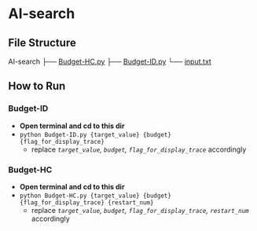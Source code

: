 # AI-search
## File Structure
AI-search
├── [Budget-HC.py](Budget-HC.py)
├── [Budget-ID.py](Budget-ID.py)
└── [input.txt](input.txt)


## How to Run
### Budget-ID
- **Open terminal and cd to this dir**
- `python Budget-ID.py {target_value} {budget} {flag_for_display_trace}`
    * replace *`target_value`, `budget`, `flag_for_display_trace`* accordingly
### Budget-HC
- **Open terminal and cd to this dir**
- `python Budget-HC.py {target_value} {budget} {flag_for_display_trace} {restart_num}`
    * replace *`target_value`, `budget`, `flag_for_display_trace`, `restart_num`* accordingly
